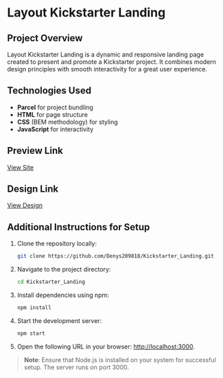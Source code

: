 # Layout Kickstarter Landing

## Project Overview

Layout Kickstarter Landing is a dynamic and responsive landing page created to present and promote a Kickstarter project. It combines modern design principles with smooth interactivity for a great user experience.

## Technologies Used

- **Parcel** for project bundling  
- **HTML** for page structure  
- **CSS** (BEM methodology) for styling  
- **JavaScript** for interactivity  

## Preview Link

[View Site](https://denys209818.github.io/Kickstarter_Landing/)

## Design Link

[View Design](https://www.figma.com/file/Ujp7bCFuvuJlkn8TSbQPSZ/%E2%84%9611-(kickstarter)?node-id=19655%3A33)

## Additional Instructions for Setup

1. Clone the repository locally:  
   ```bash
   git clone https://github.com/Denys209818/Kickstarter_Landing.git
   ```
2. Navigate to the project directory:  
   ```bash
   cd Kickstarter_Landing
   ```
3. Install dependencies using npm:  
   ```bash
   npm install
   ```
4. Start the development server:  
   ```bash
   npm start
   ```
5. Open the following URL in your browser: [http://localhost:3000](http://localhost:3000).

> **Note**: Ensure that Node.js is installed on your system for successful setup. The server runs on port 3000.
